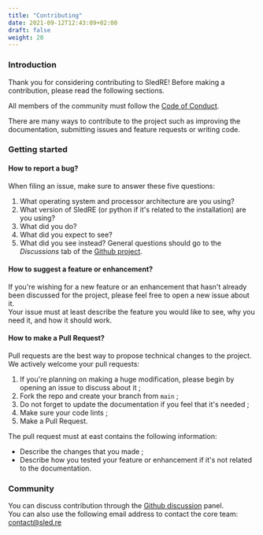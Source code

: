 ```yaml
---
title: "Contributing"
date: 2021-09-12T12:43:09+02:00
draft: false
weight: 20
---
```


### Introduction

Thank you for considering contributing to SledRE! Before making a contribution, please read the following sections.  

All members of the community must follow the [Code of Conduct](/development/code-of-conduct/).

There are many ways to contribute to the project such as improving the documentation, submitting issues and feature requests or writing code.

### Getting started

#### How to report a bug?
When filing an issue, make sure to answer these five questions:
1. What operating system and processor architecture are you using?
2. What version of SledRE (or python if it's related to the installation) are you using?
3. What did you do?
4. What did you expect to see?
5. What did you see instead?
General questions should go to the *Discussions* tab of the [Github project](https://github.com/sledre/sledre/discussions).

#### How to suggest a feature or enhancement?
If you're wishing for a new feature or an enhancement that hasn't already been discussed for the project, please feel free to open a new issue about it.  
Your issue must at least describe the feature you would like to see, why you need it, and how it should work.

#### How to make a Pull Request?
Pull requests are the best way to propose technical changes to the project. We actively welcome your pull requests:
1. If you're planning on making a huge modification, please begin by opening an issue to discuss about it ;
2. Fork the repo and create your branch from `main` ;
3. Do not forget to update the documentation if you feel that it's needed ;
4. Make sure your code lints ;
5. Make a Pull Request.

The pull request must at east contains the following information:
* Describe the changes that you made ;
* Describe how you tested your feature or enhancement if it's not related to the documentation.


### Community
You can discuss contribution through the [Github discussion](https://github.com/sledre/sledre/discussions) panel.  
You can also use the following email address to contact the core team: contact@sled.re
